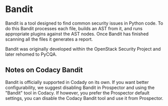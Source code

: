 # Bandit

Bandit is a tool designed to find common security issues in Python code. To do this Bandit processes each file, builds an AST from it, and runs appropriate plugins against the AST nodes. Once Bandit has finished scanning all the files it generates a report.

Bandit was originally developed within the OpenStack Security Project and later rehomed to PyCQA.

## Notes on Codacy Bandit

Bandit is officially supported in Codady on its own. If you want better configurability, we suggest disabling Bandit in Prospector and using the "Bandit" tool in Codacy. If however, you prefer the Prospector default settings, you can disable the Codacy Bandit tool and use it from Prospector.
